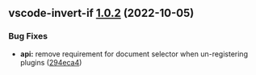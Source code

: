 ## vscode-invert-if [1.0.2](https://github.com/1nVitr0/plugin-vscode-invert-if/compare/vscode-invert-if@v1.0.1...vscode-invert-if@1.0.2) (2022-10-05)


### Bug Fixes

* **api:** remove requirement for document selector when un-registering plugins ([294eca4](https://github.com/1nVitr0/plugin-vscode-invert-if/commit/294eca44d24b3b869c484904ae45f63a5bf17fea))
